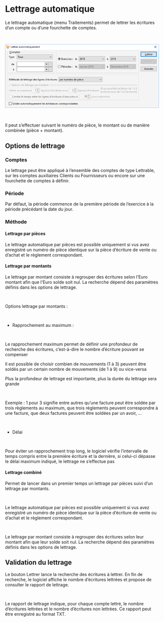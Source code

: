 # Lettrage automatique


Le lettrage automatique (menu Traitements) permet 
 de lettrer les écritures d’un compte ou d’une fourchette de comptes.


 


![](LettrageAutomatique.png)


 


Il peut s’effectuer suivant le numéro de pièce, 
 le montant ou de manière combinée (pièce + montant).


## Options de lettrage


### Comptes


Le lettrage peut être appliqué à l’ensemble des comptes de type Lettrable, 
 sur les comptes auxiliaires Clients ou Fournisseurs ou encore sur une 
 fourchette de comptes à définir.


### Période


Par défaut, la période commence de la première période de l’exercice 
 à la période précédant la date du jour.


### Méthode


#### Lettrage par pièces


Le lettrage automatique par pièces est possible 
 uniquement si vus avez enregistré un numéro de pièce identique sur la 
 pièce d’écriture de vente ou d’achat et le règlement correspondant.


#### Lettrage par montants


Le lettrage par montant consiste à regrouper des écritures selon l'Euro 
 montant afin que l'Euro solde soit nul. La recherche dépend des paramètres 
 définis dans les options de lettrage.


 


Options lettrage par montants :


 


- Rapprochement au maximum :


 


Le rapprochement maximum permet de définir une profondeur de recherche 
 des écritures, c’est-à-dire le nombre d’écriture pouvant se compenser


Il est possible de choisir combien de mouvements (1 à 3) peuvent être 
 soldés par un certain nombre de mouvements (de 1 à 9) ou vice-versa


Plus la profondeur de lettrage est importante, plus la durée du lettrage 
 sera grande


 


Exemple : 1 pour 3 signifie entre autres qu’une facture peut être soldée 
 par trois règlements au maximum, que trois règlements peuvent correspondre 
 à une facture, que deux factures peuvent être soldées par un avoir, …


 


- Délai


 


Pour éviter un rapprochement trop long, le logiciel vérifie l’intervalle 
 de temps compris entre la première écriture et la dernière, si celui-ci 
 dépasse le délai maximum indiqué, le lettrage ne s’effectue pas


#### Lettrage combiné


Permet de lancer dans un premier temps un lettrage par pièces suivi 
 d’un lettrage par montants.


 


Le lettrage automatique par pièces est possible 
 uniquement si vus avez enregistré un numéro de pièce identique sur la 
 pièce d’écriture de vente ou d’achat et le règlement correspondant.


 


Le lettrage par montant consiste à regrouper des écritures selon leur 
 montant afin que leur solde soit nul. La recherche dépend des paramètres 
 définis dans les options de lettrage.


## Validation du lettrage


Le bouton Lettrer lance la recherche des écritures à lettrer. En fin 
 de recherche, le logiciel affiche le nombre d’écritures lettrées et propose 
 de consulter le rapport de lettrage.


 


Le rapport de lettrage indique, pour chaque compte lettré, le nombre 
 d’écritures lettrées et le nombre d’écritures non lettrées. Ce rapport 
 peut être enregistré au format TXT.


 






